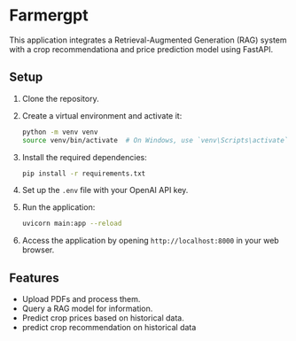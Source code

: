 # Farmergpt 

This application integrates a Retrieval-Augmented Generation (RAG) system with a crop recommendationa and price prediction model using FastAPI.

## Setup

1. Clone the repository.
2. Create a virtual environment and activate it:
    ```bash
    python -m venv venv
    source venv/bin/activate  # On Windows, use `venv\Scripts\activate`
    ```
3. Install the required dependencies:
    ```bash
    pip install -r requirements.txt
    ```
4. Set up the `.env` file with your OpenAI API key.

5. Run the application:
    ```bash
    uvicorn main:app --reload
    ```

7. Access the application by opening `http://localhost:8000` in your web browser.

## Features

- Upload PDFs and process them.
- Query a RAG model for information.
- Predict crop prices based on historical data.
- predict crop recommendation on historical data

